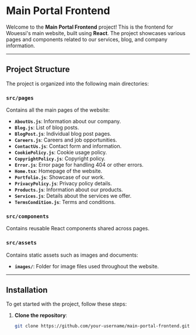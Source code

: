# **Main Portal Frontend**

Welcome to the **Main Portal Frontend** project! This is the frontend for Wouessi's main website, built using **React**. The project showcases various pages and components related to our services, blog, and company information.

---

## **Project Structure**

The project is organized into the following main directories:

### **`src/pages`**
Contains all the main pages of the website:
- **`AboutUs.js`**: Information about our company.
- **`Blog.js`**: List of blog posts.
- **`BlogPost.js`**: Individual blog post pages.
- **`Careers.js`**: Careers and job opportunities.
- **`ContactUs.js`**: Contact form and information.
- **`CookiePolicy.js`**: Cookie usage policy.
- **`CopyrightPolicy.js`**: Copyright policy.
- **`Error.js`**: Error page for handling 404 or other errors.
- **`Home.tsx`**: Homepage of the website.
- **`Portfolio.js`**: Showcase of our work.
- **`PrivacyPolicy.js`**: Privacy policy details.
- **`Products.js`**: Information about our products.
- **`Services.js`**: Details about the services we offer.
- **`TermsCondition.js`**: Terms and conditions.

### **`src/components`**
Contains reusable React components shared across pages.

### **`src/assets`**
Contains static assets such as images and documents:
- **`images/`**: Folder for image files used throughout the website.

---

## **Installation**

To get started with the project, follow these steps:

1. **Clone the repository**:  
   ```bash
   git clone https://github.com/your-username/main-portal-frontend.git
